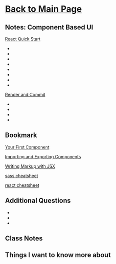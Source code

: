 # [Back to Main Page](https://reecerenninger.github.io/reading-notes/)

## Notes: Component Based UI

[React Quick Start](https://react.dev/learn)

-
-
-
-
-
-
-
-


[Render and Commit](https://react.dev/learn/render-and-commit)

-
-
-
-

## Bookmark

[Your First Component](https://react.dev/learn/your-first-component)

[Importing and Exporting Components](https://react.dev/learn/importing-and-exporting-components)

[Writing Markup with JSX](https://react.dev/learn/writing-markup-with-jsx)

[sass cheatsheet](https://devhints.io/sass)

[react cheatsheet](https://devhints.io/react)

## Additional Questions

-
-
-

## Class Notes

## Things I want to know more about
